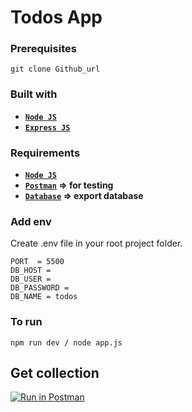 # Todos App

### Prerequisites

```
git clone Github_url
```

### Built with
* **[`Node JS`](https://nodejs.org/en/download/)**
* **[`Express JS`](http://expressjs.com/en/starter/installing.html)**

### Requirements
* **[`Node JS`](https://nodejs.org/en/download/)**
* **[`Postman`](https://www.postman.com/) => for testing**
* **[`Database`](https://github.com/sjasminetya/todos-backend/blob/main/todos.sql) => export database**

### Add env
Create .env file in your root project folder.
```
PORT  = 5500
DB_HOST = 
DB_USER = 
DB_PASSWORD = 
DB_NAME = todos
```

### To run
```
npm run dev / node app.js
```

## Get collection

[![Run in Postman](https://run.pstmn.io/button.svg)](https://app.getpostman.com/run-collection/99f5cb587afceaafd205)
